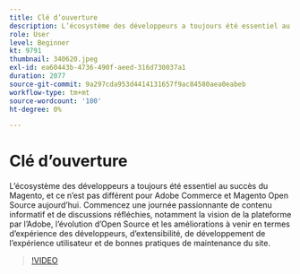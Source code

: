```yaml
---
title: Clé d’ouverture
description: L’écosystème des développeurs a toujours été essentiel au succès du Magento, et ce n’est pas différent pour Adobe Commerce et Magento Open Source aujourd’hui. Démarrage ... (Les descriptions doivent être comprises entre 60 et 160 caractères)
role: User
level: Beginner
kt: 9791
thumbnail: 340620.jpeg
exl-id: ea60443b-4736-490f-aeed-316d730037a1
duration: 2077
source-git-commit: 9a297cda953d4414131657f9ac84580aea0eabeb
workflow-type: tm+mt
source-wordcount: '100'
ht-degree: 0%

---
```


# Clé d’ouverture

L’écosystème des développeurs a toujours été essentiel au succès du Magento, et ce n’est pas différent pour Adobe Commerce et Magento Open Source aujourd’hui. Commencez une journée passionnante de contenu informatif et de discussions réfléchies, notamment la vision de la plateforme par l’Adobe, l’évolution d’Open Source et les améliorations à venir en termes d’expérience des développeurs, d’extensibilité, de développement de l’expérience utilisateur et de bonnes pratiques de maintenance du site.

>[!VIDEO](https://video.tv.adobe.com/v/340620/?quality=12&learn=on)
